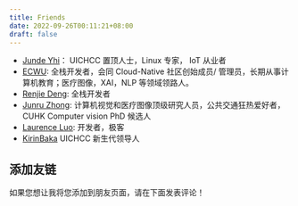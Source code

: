 ```yaml
---
title: Friends
date: 2022-09-26T00:11:21+08:00
draft: false
---
```


- [Junde Yhi](https://yhi.moe)： UICHCC 置顶人士，Linux 专家， IoT 从业者
- [ECWU](https://ecwuuuuu.com/):  全栈开发者，会同 Cloud-Native 社区创始成员/ 管理员，长期从事计算机教育；医疗图像，XAI，NLP 等领域领路人。
- [Renjie Deng](https://www.drjchn.com/): 全栈开发者
- [Junru Zhong](https://junru.dev/): 计算机视觉和医疗图像顶级研究人员，公共交通狂热爱好者，CUHK Computer vision PhD 候选人
- [Laurence Luo](https://www.lzc.app/): 开发者，极客
- [KirinBaka](https://9baka.moe/zh/) UICHCC 新生代领导人

## 添加友链

如果您想让我将您添加到朋友页面，请在下面发表评论！
